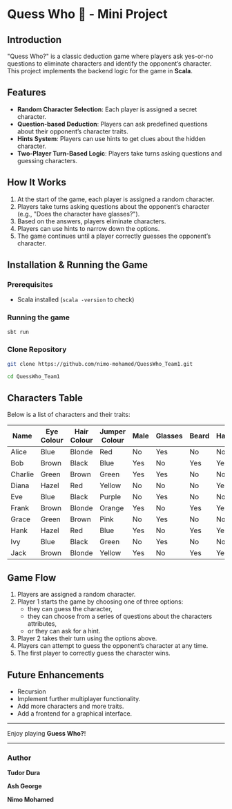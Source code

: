 # Quess Who 🔎 - Mini Project

## Introduction
"Quess Who?" is a classic deduction game where players ask yes-or-no questions to eliminate characters and identify the opponent’s character. This project implements the backend logic for the game in **Scala**.

## Features
- **Random Character Selection**: Each player is assigned a secret character.
- **Question-based Deduction**: Players can ask predefined questions about their opponent’s character traits.
- **Hints System**: Players can use hints to get clues about the hidden character.
- **Two-Player Turn-Based Logic**: Players take turns asking questions and guessing characters.

## How It Works
1. At the start of the game, each player is assigned a random character.
2. Players take turns asking questions about the opponent’s character (e.g., "Does the character have glasses?").
3. Based on the answers, players eliminate characters.
4. Players can use hints to narrow down the options.
5. The game continues until a player correctly guesses the opponent’s character.

## Installation & Running the Game
### Prerequisites
- Scala installed (`scala -version` to check)

### Running the game 
```sh
sbt run
```
### Clone Repository
```sh
git clone https://github.com/nimo-mohamed/QuessWho_Team1.git

cd QuessWho_Team1
```
## Characters Table
Below is a list of characters and their traits:

| Name    | Eye Colour | Hair Colour | Jumper Colour | Male | Glasses | Beard | Hat | Pet |
|---------|-----------|-------------|---------------|------|---------|-------|-----|-----|
| Alice   | Blue      | Blonde      | Red           | No   | Yes     | No    | No  | Yes |
| Bob     | Brown     | Black       | Blue          | Yes  | No      | Yes   | Yes | No  |
| Charlie | Green     | Brown       | Green         | Yes  | Yes     | No    | No  | Yes |
| Diana   | Hazel     | Red         | Yellow        | No   | No      | No    | Yes | No  |
| Eve     | Blue      | Black       | Purple        | No   | Yes     | No    | No  | Yes |
| Frank   | Brown     | Blonde      | Orange        | Yes  | No      | Yes   | Yes | No  |
| Grace   | Green     | Brown       | Pink          | No   | Yes     | No    | No  | Yes |
| Hank    | Hazel     | Red         | Blue          | Yes  | No      | Yes   | Yes | No  |
| Ivy     | Blue      | Black       | Green         | No   | Yes     | No    | No  | Yes |
| Jack    | Brown     | Blonde      | Yellow        | Yes  | No      | Yes   | Yes | No  |

## Game Flow
1. Players are assigned a random character.
2. Player 1 starts the game by choosing one of three options:
    - they can guess the character,
    - they can choose from a series of questions about the characters attributes,
    - or they can ask for a hint.
3. Player 2 takes their turn using the options above.
4. Players can attempt to guess the opponent’s character at any time.
5. The first player to correctly guess the character wins.

## Future Enhancements
- Recursion 
- Implement further multiplayer functionality.
- Add more characters and more traits. 
- Add a frontend for a graphical interface.

---
Enjoy playing **Guess Who?**!

---
### Author
**Tudor Dura**

**Ash George**

**Nimo Mohamed**


